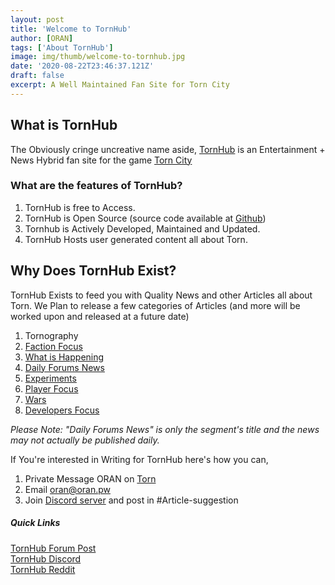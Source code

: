 ```yaml
---
layout: post
title: 'Welcome to TornHub'
author: [ORAN]
tags: ['About TornHub']
image: img/thumb/welcome-to-tornhub.jpg
date: '2020-08-22T23:46:37.121Z'
draft: false
excerpt: A Well Maintained Fan Site for Torn City
---
```


## What is TornHub
The Obviously cringe uncreative name aside, [TornHub](https://torn.oran.pw) is an Entertainment + News Hybrid fan site for the game [Torn City](https://torn.com)

### What are the features of TornHub?  

1. TornHub is free to Access.
2. TornHub is Open Source (source code available at [Github](https://github.com/OranWeb/tornhub))
3. Tornhub is Actively Developed, Maintained and Updated. 
4. TornHub Hosts user generated content all about Torn.

## Why Does TornHub Exist?
TornHub Exists to feed you with Quality News and other Articles all about Torn.
We Plan to release a few categories of Articles (and more will be worked upon and released at a future date)

1. Tornography
2. [Faction Focus](../tags/faction-focus/)  
3. [What is Happening](../tags/what-is-happening)  
4. [Daily Forums News](../tags/daily-forums-news/)  
5. [Experiments](../tags/experiments)  
6. [Player Focus](../tags/player-focus)
7. [Wars](../tags/wars)
8. [Developers Focus](../tags/developer-focus)

_Please Note: "Daily Forums News" is only the segment's title and the news may not actually be published daily._

If You're interested in Writing for TornHub here's how you can,

1. Private Message ORAN on [Torn](https://www.torn.com/profiles.php?XID=1778676)
2. Email [oran@oran.pw](mailto:oran@oran.pw)
3. Join [Discord server](https://discord.gg/yvNCTXB) and post in #Article-suggestion


##### Quick Links

[TornHub Forum Post](https://torn.com/forums.php)  
[TornHub Discord](https://github.com/OranWeb/tornhub)  
[TornHub Reddit](https://reddit.com/r/tornhub)  
